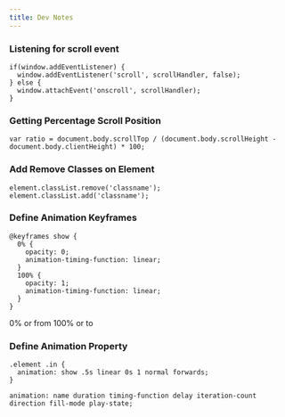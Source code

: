 ```yaml
---
title: Dev Notes
---
```


### Listening for scroll event

    if(window.addEventListener) {
      window.addEventListener('scroll', scrollHandler, false);
    } else {
      window.attachEvent('onscroll', scrollHandler);
    }
    
### Getting Percentage Scroll Position

    var ratio = document.body.scrollTop / (document.body.scrollHeight - document.body.clientHeight) * 100;
    
### Add Remove Classes on Element

    element.classList.remove('classname'); 
    element.classList.add('classname');

### Define Animation Keyframes

    @keyframes show {
      0% {
        opacity: 0;
        animation-timing-function: linear;
      }
      100% {
        opacity: 1;
        animation-timing-function: linear;
      }
    }
    
0% or from 100% or to

    
### Define Animation Property

    .element .in {
      animation: show .5s linear 0s 1 normal forwards;
    }

    animation: name duration timing-function delay iteration-count direction fill-mode play-state;    
    
